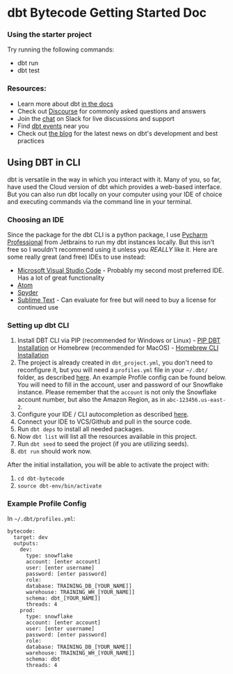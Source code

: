 # dbt Bytecode Getting Started Doc

### Using the starter project

Try running the following commands:
- dbt run
- dbt test


### Resources:
- Learn more about dbt [in the docs](https://docs.getdbt.com/docs/introduction)
- Check out [Discourse](https://discourse.getdbt.com/) for commonly asked questions and answers
- Join the [chat](http://slack.getdbt.com/) on Slack for live discussions and support
- Find [dbt events](https://events.getdbt.com) near you
- Check out [the blog](https://blog.getdbt.com/) for the latest news on dbt's development and best practices


## Using DBT in CLI

dbt is versatile in the way in which you interact with it. Many of you, so far, have used the Cloud version of dbt which provides a web-based interface. But you can also run dbt locally on your computer using your IDE of choice and executing commands via the command line in your terminal.

### Choosing an IDE

Since the package for the dbt CLI is a python package, I use [Pycharm Professional](https://www.jetbrains.com/pycharm) from Jetbrains to run my dbt instances locally. But this isn't free so I wouldn't recommend using it unless you _REALLY_ like it. Here are some really great (and free) IDEs to use instead:

- [Microsoft Visual Studio Code](https://code.visualstudio.com) - Probably my second most preferred IDE. Has a lot of great functionality
- [Atom](https://atom.io)
- [Spyder](https://www.spyder-ide.org/)
- [Sublime Text](https://www.sublimetext.com/) - Can evaluate for free but will need to buy a license for continued use


### Setting up dbt CLI

1. Install DBT CLI via PIP (recommended for Windows or Linux) - [PIP DBT Installation](https://docs.getdbt.com/dbt-cli/install/pip) or Homebrew (recommended for MacOS) - [Homebrew CLI Installation](https://docs.getdbt.com/dbt-cli/installation)
2. The project is already created in `dbt_project.yml`, you don't need to reconfigure it, but you will need a `profiles.yml` file in your `~/.dbt/` folder, as described [here](https://docs.getdbt.com/dbt-cli/configure-your-profile). An example Profile config can be found below. You will need to fill in the account, user and password of our Snowflake instance.
Please remember that the `account` is not only the Snowflake account number, but also the Amazon Region, as in `abc-123456.us-east-2`.
3. Configure your IDE / CLI autocompletion as described [here](https://discourse.getdbt.com/t/how-we-set-up-our-computers-for-working-on-dbt-projects/243).
4. Connect your IDE to VCS/Github and pull in the source code.
5. Run `dbt deps` to install all needed packages.
6. Now `dbt list` will list all the resources available in this project.
7. Run `dbt seed` to seed the project (if you are utilizing seeds).
8. `dbt run` should work now.

After the initial installation, you will be able to activate the project with:
1. `cd dbt-bytecode`
2. `source dbt-env/bin/activate`

### Example Profile Config 

In `~/.dbt/profiles.yml`:
```
bytecode:
  target: dev
  outputs:
    dev:
      type: snowflake
      account: [enter account]
      user: [enter username]
      password: [enter password]
      role: 
      database: TRAINING_DB_[YOUR_NAME]]
      warehouse: TRAINING_WH_[YOUR_NAME]]
      schema: dbt_[YOUR_NAME]]
      threads: 4
    prod:
      type: snowflake
      account: [enter account]
      user: [enter username]
      password: [enter password]
      role: 
      database: TRAINING_DB_[YOUR_NAME]]
      warehouse: TRAINING_WH_[YOUR_NAME]]
      schema: dbt
      threads: 4
```
